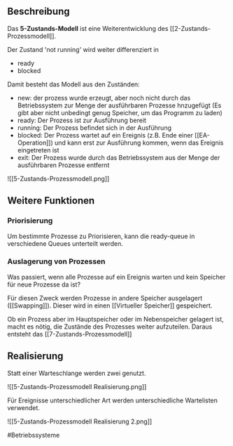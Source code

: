 ## Beschreibung
Das **5-Zustands-Modell** ist eine Weiterentwicklung des [[2-Zustands-Prozessmodell]].

Der Zustand 'not running' wird weiter differenziert in
- ready
- blocked

Damit besteht das Modell aus den Zuständen:
- new: der prozess wurde erzeugt, aber noch nicht durch das Betriebssystem zur Menge der ausführbaren Prozesse hnzugefügt 
(Es gibt aber nicht unbedingt genug Speicher, um das Programm zu laden)
- ready: Der Prozess ist zur Ausführung bereit 
- running: Der Prozess befindet sich in der Ausführung
- blocked: Der Prozess wartet auf ein Ereignis (z.B. Ende einer [[EA-Operation]]) und kann erst zur Ausführung kommen, wenn das Ereignis eingetreten ist
- exit: Der Prozess wurde durch das Betriebssystem aus der Menge der ausführbaren Prozesse entfernt

![[5-Zustands-Prozessmodell.png]]

## Weitere Funktionen
### Priorisierung
Um bestimmte Prozesse zu Priorisieren, kann die ready-queue in verschiedene Queues unterteilt werden.

### Auslagerung von Prozessen
Was passiert, wenn alle Prozesse auf ein Ereignis warten und kein Speicher für neue Prozesse da ist?

Für diesen Zweck werden Prozesse in andere Speicher ausgelagert ([[Swapping]]). Dieser wird in einen [[Virtueller Speicher]] gespeichert.

Ob ein Prozess aber im Hauptspeicher oder im Nebenspeicher gelagert ist, macht es nötig, die Zustände des Prozesses weiter aufzuteilen. Daraus entsteht das [[7-Zustands-Prozessmodell]]

## Realisierung
Statt einer Warteschlange werden zwei genutzt.

![[5-Zustands-Prozessmodell Realisierung.png]]

Für Ereignisse unterschiedlicher Art werden unterschiedliche Wartelisten verwendet. 

![[5-Zustands-Prozessmodell Realisierung 2.png]]

#Betriebssysteme 